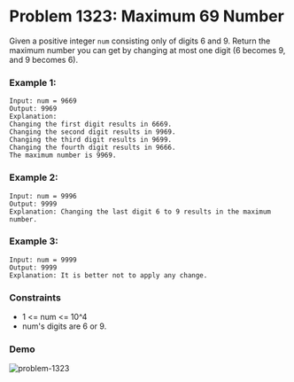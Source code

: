 # Problem 1323: Maximum 69 Number

Given a positive integer `num` consisting only of digits 6 and 9.
Return the maximum number you can get by changing at most one digit (6 becomes 9, and 9 becomes 6).

### Example 1:

```
Input: num = 9669
Output: 9969
Explanation:
Changing the first digit results in 6669.
Changing the second digit results in 9969.
Changing the third digit results in 9699.
Changing the fourth digit results in 9666.
The maximum number is 9969.
```

### Example 2:

```
Input: num = 9996
Output: 9999
Explanation: Changing the last digit 6 to 9 results in the maximum number.
```

### Example 3:

```
Input: num = 9999
Output: 9999
Explanation: It is better not to apply any change.
```

### Constraints
- 1 <= num <= 10^4
- num's digits are 6 or 9.

### Demo
![problem-1323](https://user-images.githubusercontent.com/53406674/81884459-d6156180-954c-11ea-90cd-81c8d9513fd0.gif)
